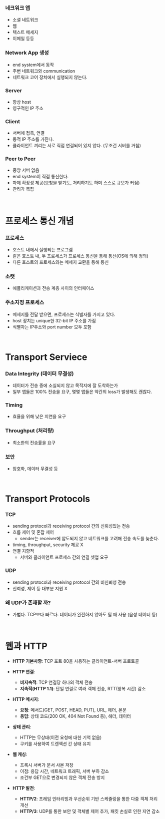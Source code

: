 ### 네크워크 앱
- 소셜 네트워크
- 웹
- 텍스트 메세지
- 이메일 등등

### Network App 생성
- end system에서 동작
- 주변 네트워크와 communication
- 네트워크 코어 장치에서 실행되지 않는다.

### Server
- 항상 host
- 영구적인 IP 주소

### Client
- 서버에 접촉, 연결
- 동적 IP 주소를 가진다.
- 클라이언트 끼리는 서로 직접 연결되어 있지 않다. (무조건 서버를 거침)

### Peer to Peer
- 중앙 서버 없음
- end system이 직접 통신한다.
- 자체 확장성 제공(요청을 받기도, 처리하기도 하며 스스로 규모가 커짐)
- 관리가 복잡

<br>

# 프로세스 통신 개념
### 프로세스
- 호스트 내에서 실행되는 프로그램
- 같은 호스트 내, 두 프로세스가 프로세스 통신을 통해 통신(OS에 의해 정의)
- 다른 호스트의 프로세스와는 메세지 교환을 통해 통신

### 소캣
- 애플리케이션과 전송 계층 사이의 인터페이스

### 주소지정 프로세스
- 메세지를 전달 받으면, 프로세스는 식별자를 가지고 있다.
- host 장치는 unique한 32-bit IP 주소를 가짐
- 식별자는 IP주소와 port number 모두 포함

<br>

# Transport Serviece
### Data Integrity (데이터 무결성)
- 데이터가 전송 중에 소실되지 않고 목적지에 잘 도착하는가
- 일부 앱들은 100% 전송을 요구, 몇몇 앱들은 약간의 loss가 발생해도 괜찮다.

### Timing
- 효율을 위해 낮은 지연을 요구

### Throughput (처리량)
- 최소한의 전송률을 요구

### 보안
- 암호화, 데이터 무결성 등

<br>

# Transport Protocols
### TCP
- sending protocol과 receiving protocol 간의 신뢰성있는 전송
- 흐름 제어 및 혼잡 제어
	- sender는 receiver에 압도되지 않고 네트워크를 고려해 전송 속도를 늦춘다.
- timing, throughput, security 제공 X
- 연결 지향적
	- 서버와 클라이언트 프로세스 간의 연결 셋업 요구

### UDP
- sending protocol과 receiving protocol 간의 비신뢰성 전송
- 신뢰성, 제어 등 대부분 지원 X

### 왜 UDP가 존재할 까?
- 가볍다. TCP보다 빠르다. 데이터가 완전하지 않아도 될 때 사용 (음성 데이터 등)

<br>

# 웹과 HTTP
- **HTTP 기본사항**: TCP 포트 80을 사용하는 클라이언트-서버 프로토콜
- **HTTP 연결**:
    - **비지속적**: TCP 연결당 하나의 객체 전송
    - **지속적(HTTP 1.1)**: 단일 연결로 여러 객체 전송, RTT(왕복 시간) 감소

- **HTTP 메시지**:
    - **요청**: 메서드(GET, POST, HEAD, PUT), URL, 헤더, 본문
    - **응답**: 상태 코드(200 OK, 404 Not Found 등), 헤더, 데이터

- **상태 관리**:
    - HTTP는 무상태(이전 요청에 대한 기억 없음)
    - 쿠키를 사용하여 트랜잭션 간 상태 유지

- **웹 캐싱**:
    - 프록시 서버가 문서 사본 저장
    - 이점: 응답 시간, 네트워크 트래픽, 서버 부하 감소
    - 조건부 GET으로 변경되지 않은 객체 전송 방지

- **HTTP 발전**:
    - **HTTP/2**: 프레임 인터리빙과 우선순위 기반 스케줄링을 통한 다중 객체 처리 개선
    - **HTTP/3**: UDP를 통한 보안 및 객체별 제어 추가, 패킷 손실로 인한 지연 감소
